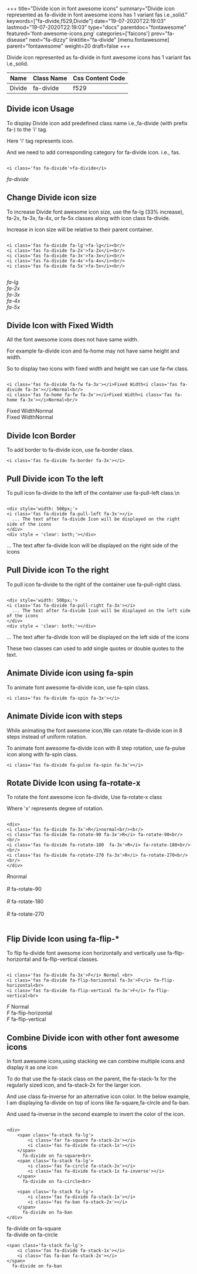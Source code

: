 +++
title="Divide icon in font awesome icons"
summary="Divide icon represented as fa-divide in font awesome icons has 1 variant fas i.e.,solid."
keywords=["fa-divide,f529,Divide"]
date="19-07-2020T22:19:03"
lastmod="19-07-2020T22:19:03"
type="docs"
parentdoc="fontawesome"
featured='font-awesome-icons.png'
categories=['faicons']
prev="fa-disease"
next="fa-dizzy"
linktitle="fa-divide"
[menu.fontawesome]
parent="fontawesome"
weight=20
draft=false
+++


Divide icon represented as fa-divide in font awesome icons has 1 variant fas i.e.,solid.

<div class='table-responsive'><table class='table'><thead><tr><th>Name</th><th>Class Name</th><th>Css Content Code</th></tr></thead><tbody><tr><td>Divide</td><td>fa-divide</td><td>f529</td></tr></tbody></table></div>



## Divide icon Usage

To display Divide icon add predefined class name i.e.,fa-divide (with prefix fa-) to the 'i' tag.

Here 'i' tag represents icon.

And we need to add corresponding category for fa-divide icon. i.e., fas.


```

<i class='fas fa-divide'>fa-divide</i>
```

<i class='fas fa-divide'>fa-divide</i>




## Change Divide icon size
To increase Divide font awesome icon size, use the fa-lg (33% increase), fa-2x, fa-3x, fa-4x, or fa-5x classes along with icon class fa-divide.

Increase in icon size will be relative to their parent container. 

```

<i class='fas fa-divide fa-lg'>fa-lg</i><br/>
<i class='fas fa-divide fa-2x'>fa-2x</i><br/>
<i class='fas fa-divide fa-3x'>fa-3x</i><br/>
<i class='fas fa-divide fa-4x'>fa-4x</i><br/>
<i class='fas fa-divide fa-5x'>fa-5x</i><br/>
            
```

<i class='fas fa-divide fa-lg'>fa-lg</i><br/>
<i class='fas fa-divide fa-2x'>fa-2x</i><br/>
<i class='fas fa-divide fa-3x'>fa-3x</i><br/>
<i class='fas fa-divide fa-4x'>fa-4x</i><br/>
<i class='fas fa-divide fa-5x'>fa-5x</i><br/>
            



## Divide Icon with Fixed Width 

All the font awesome icons does not have same width.

For example fa-divide icon and fa-home may not have same height and width.

So to display two icons with fixed width and height we can use fa-fw class.


```

<i class='fas fa-divide fa-fw fa-3x'></i>Fixed Width<i class='fas fa-divide fa-3x'></i>Normal<br/>
<i class='fas fa-home fa-fw fa-3x'></i>Fixed Width<i class='fas fa-home fa-3x'></i>Normal<br/>
```

<i class='fas fa-divide fa-fw fa-3x'></i>Fixed Width<i class='fas fa-divide fa-3x'></i>Normal<br/>
<i class='fas fa-home fa-fw fa-3x'></i>Fixed Width<i class='fas fa-home fa-3x'></i>Normal<br/>



## Divide Icon Border 

To add border to fa-divide icon, use fa-border class.


```
<i class='fas fa-divide fa-border fa-3x'></i>

```
<i class='fas fa-divide fa-border fa-3x'></i>





## Pull Divide icon To the left

To pull icon fa-divide to the left of the container use fa-pull-left class.\n

```

<div style='width: 500px;'>
<i class='fas fa-divide fa-pull-left fa-3x'></i>
  ... The text after fa-divide Icon will be displayed on the right side of the icons
</div>
<div style = 'clear: both;'></div>
```

<div style='width: 500px;'>
<i class='fas fa-divide fa-pull-left fa-3x'></i>
  ... The text after fa-divide Icon will be displayed on the right side of the icons
</div>
<div style = 'clear: both;'></div>




## Pull Divide icon To the right
To pull icon fa-divide to the right of the container use fa-pull-right class.

```

<div style='width: 500px;'>
<i class='fas fa-divide fa-pull-right fa-3x'></i>
  ... The text after fa-divide Icon will be displayed on the left side of the icons
</div>
<div style = 'clear: both;'></div>
```

<div style='width: 500px;'>
<i class='fas fa-divide fa-pull-right fa-3x'></i>
  ... The text after fa-divide Icon will be displayed on the left side of the icons
</div>
<div style = 'clear: both;'></div>

These two classes can used to add single quotes or double quotes to the text.


## Animate Divide icon using fa-spin
To animate font awesome fa-divide icon, use fa-spin class.

```
<i class='fas fa-divide fa-spin fa-3x'></i>
```
<i class='fas fa-divide fa-spin fa-3x'></i>




## Animate Divide icon with steps
While animating the font awesome icon,We can rotate fa-divide icon in 8 steps instead of uniform rotation.

To animate font awesome fa-divide icon with 8 step rotation, use fa-pulse icon along with fa-spin class.


```
<i class='fas fa-divide fa-pulse fa-spin fa-3x'></i>

```
<i class='fas fa-divide fa-pulse fa-spin fa-3x'></i>





## Rotate Divide Icon using fa-rotate-x
To rotate the font awesome icon fa-divide, Use fa-rotate-x class

Where 'x' represents degree of rotation.


```

<div>
<i class='fas fa-divide fa-3x'>R</i>normal<br/><br/>
<i class='fas fa-divide fa-rotate-90 fa-3x'>R</i> fa-rotate-90<br/><br/> 
<i class='fas fa-divide fa-rotate-180  fa-3x'>R</i> fa-rotate-180<br/><br/> 
<i class='fas fa-divide fa-rotate-270 fa-3x'>R</i> fa-rotate-270<br/><br/>
</div>
```

<div>
<i class='fas fa-divide fa-3x'>R</i>normal<br/><br/>
<i class='fas fa-divide fa-rotate-90 fa-3x'>R</i> fa-rotate-90<br/><br/> 
<i class='fas fa-divide fa-rotate-180  fa-3x'>R</i> fa-rotate-180<br/><br/> 
<i class='fas fa-divide fa-rotate-270 fa-3x'>R</i> fa-rotate-270<br/><br/>
</div>




## Flip Divide Icon using fa-flip-*
To flip fa-divide font awesome icon horizontally and vertically use fa-flip-horizontal and fa-flip-vertical classes. 

```

<i class='fas fa-divide fa-3x'>F</i> Normal <br>
<i class='fas fa-divide fa-flip-horizontal fa-3x'>F</i> fa-flip-horizontal<br>
<i class='fas fa-divide fa-flip-vertical fa-3x'>F</i> fa-flip-vertical<br>
```

<i class='fas fa-divide fa-3x'>F</i> Normal <br>
<i class='fas fa-divide fa-flip-horizontal fa-3x'>F</i> fa-flip-horizontal<br>
<i class='fas fa-divide fa-flip-vertical fa-3x'>F</i> fa-flip-vertical<br>




## Combine Divide icon with other font awesome icons
In font awesome icons,using stacking we can combine multiple icons and display it as one icon 

To do that use the fa-stack class on the parent, the fa-stack-1x for the regularly sized icon, and fa-stack-2x for the larger icon.

And use class fa-inverse for an alternative icon color. 
In the below example, I am displaying fa-divide on top of icons like fa-square,fa-circle and fa-ban.

And used fa-inverse in the second example to invert the color of the icon.

```

<div>
    <span class='fa-stack fa-lg'>
        <i class='far fa-square fa-stack-2x'></i>
        <i class='fas fa-divide fa-stack-1x'></i>
    </span>
      fa-divide on fa-square<br>
    <span class='fa-stack fa-lg'>
        <i class='fas fa-circle fa-stack-2x'></i>
        <i class='fas fa-divide fa-stack-1x fa-inverse'></i>
    </span>
      fa-divide on fa-circle<br>

    <span class='fa-stack fa-lg'>
        <i class='fas fa-divide fa-stack-1x'></i>
        <i class='fas fa-ban fa-stack-2x'></i>
    </span>
      fa-divide on fa-ban
</div>
```

<div>
    <span class='fa-stack fa-lg'>
        <i class='far fa-square fa-stack-2x'></i>
        <i class='fas fa-divide fa-stack-1x'></i>
    </span>
      fa-divide on fa-square<br>
    <span class='fa-stack fa-lg'>
        <i class='fas fa-circle fa-stack-2x'></i>
        <i class='fas fa-divide fa-stack-1x fa-inverse'></i>
    </span>
      fa-divide on fa-circle<br>

    <span class='fa-stack fa-lg'>
        <i class='fas fa-divide fa-stack-1x'></i>
        <i class='fas fa-ban fa-stack-2x'></i>
    </span>
      fa-divide on fa-ban
</div>






